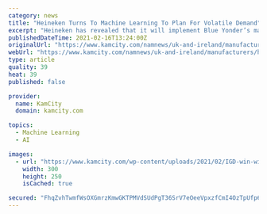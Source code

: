 ```yaml
---
category: news
title: "Heineken Turns To Machine Learning To Plan For Volatile Demand"
excerpt: "Heineken has revealed that it will implement Blue Yonder’s machine-learning (ML)-powered demand planning solution to keep pace with rapidly changing consumer demand patterns during the pandemic. Blue Yonder will provide the global brewing giant with solutions to achieve improved forecast accuracy and always-on planning capabilities."
publishedDateTime: 2021-02-16T13:24:00Z
originalUrl: "https://www.kamcity.com/namnews/uk-and-ireland/manufacturers/heineken-turns-to-machine-learning-to-plan-for-volatile-demand/"
webUrl: "https://www.kamcity.com/namnews/uk-and-ireland/manufacturers/heineken-turns-to-machine-learning-to-plan-for-volatile-demand/"
type: article
quality: 39
heat: 39
published: false

provider:
  name: KamCity
  domain: kamcity.com

topics:
  - Machine Learning
  - AI

images:
  - url: "https://www.kamcity.com/wp-content/uploads/2021/02/IGD-win-win-negotiation-Feb.jpg"
    width: 300
    height: 250
    isCached: true

secured: "FhqZvhTwmfWsOXGmrzKmwGKTPMVdSUdPgT36SrV7eOeeVpxzfCmI4OzTpUfp604xDnusoPIJZE5MGw/vxYAZXnR9Aku4ekaT6lXq8OAYNCK7ARnkG7QhRCglQ6hmWHpGPaVKFFdf43tb7oJJhZyqr6p6Vq0y+vm+xxCJ2kEy1PvyjMT3YIeLqvVlqIjJBKFKk+c+YLjH1sRCrg//Oj3E5KDPnF1Kw3l1PiuuRe+IFcAyW4bFLb08CROMV5zZ5e+bNcZM8P4cCt1VKU67e7qn58Z7nGk0RB2zns2lPHpmwzNvs68toyoLL29GAFdT7jMH0HFL0ZGlviaKC887moXe/1qJgDGVYYcwE6ec2rzlojY=;D4W9r76av3Du9HAl/ysfWQ=="
---
```


